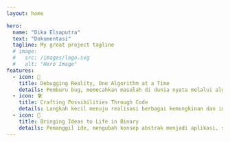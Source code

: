 ```yaml
---
layout: home

hero:
  name: "Dika Elsaputra"
  text: "Dokumentasi"
  tagline: My great project tagline
  # image:
  #   src: /images/logo.svg
  #   alt: "Hero Image"
features:
  - icon: 🚀
    title: Debugging Reality, One Algorithm at a Time
    details: Pemburu bug, memecahkan masalah di dunia nyata melalui algoritma dan pemecahan masalah yang sistematis.
  - icon: 🛠️
    title: Crafting Possibilities Through Code
    details: Langkah kecil menuju realisasi berbagai kemungkinan dan inovasi teknologi.
  - icon: 📝
    title: Bringing Ideas to Life in Binary
    details: Pemanggil ide, mengubah konsep abstrak menjadi aplikasi, software, dan sistem yang dapat dijalankan oleh komputer.
---
```


<!-- <CustomHero
  :hero-name="'My Project'"
  :hero-text="'A wonderful project using VitePress'"
  :hero-tagline="'This is the tagline'"
  :hero-image="{ src: '/images/logo.svg', alt: 'Hero Image' }"
/> -->
